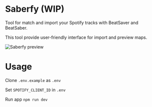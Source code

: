 # Saberfy (WIP)

Tool for match and import your Spotify tracks with BeatSaver and BeatSaber.

This tool provide user-friendly interface for import and preview maps.

![Saberfy preview](https://e1on.space/Saberfy.png)

# Usage
Clone ```.env.example``` as ```.env```

Set ```SPOTIFY_CLIENT_ID``` in ```.env```

Run app ```npm run dev```
